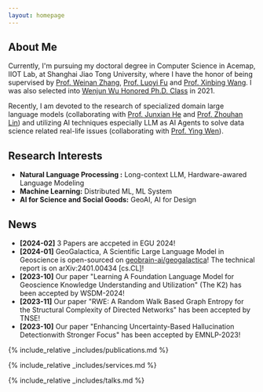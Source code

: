 ```yaml
---
layout: homepage
---
```


## About Me

Currently, I'm pursuing my doctoral degree in Computer Science in Acemap, IIOT Lab, at Shanghai Jiao Tong University, where I have the honor of being supervised by [Prof. Weinan Zhang](http://wnzhang.net/), [Prof. Luoyi Fu](http://www.cs.sjtu.edu.cn/~fu-ly/index.html) and [Prof. Xinbing Wang](http://www.cs.sjtu.edu.cn/~wang-xb/). I was also selected into [Wenjun Wu Honored Ph.D. Class](https://ai.sjtu.edu.cn/cultivate/postgraduate/managements) in 2021.

Recently, I am devoted to the research of specialized domain large language models (collaborating with [Prof. Junxian He](https://jxhe.github.io/) and [Prof. Zhouhan Lin](https://hantek.github.io/)) and utilizing AI techniques especially LLM as AI Agents to solve data science related real-life issues (collaborating with [Prof. Ying Wen](https://yingwen.io/)).

## Research Interests

- **Natural Language Processing :** Long-context LLM, Hardware-awared Language Modeling
- **Machine Learning:** Distributed ML, ML System
- **AI for Science and Social Goods:** GeoAI, AI for Design

## News

- **[2024-02]** 3 Papers are accpeted in EGU 2024!
- **[2024-01]** GeoGalactica, A Scientific Large Language Model in Geoscience is open-sourced on [geobrain-ai/geogalactica](https://github.com/geobrain-ai/geogalactica)! The technical report is on arXiv:2401.00434 [cs.CL]!
- **[2023-10]** Our paper "Learning A Foundation Language Model for Geoscience Knowledge Understanding and Utilization" (The K2) has been accepted by WSDM-2024!
- **[2023-11]** Our paper "RWE: A Random Walk Based Graph Entropy for the Structural Complexity of Directed Networks" has been accepted by TNSE!
- **[2023-10]** Our paper "Enhancing Uncertainty-Based Hallucination Detectionwith Stronger Focus" has been accepted by EMNLP-2023!

{% include_relative _includes/publications.md %}

{% include_relative _includes/services.md %}

<!-- {% include_relative _includes/projects.md %} -->

{% include_relative _includes/talks.md %}
